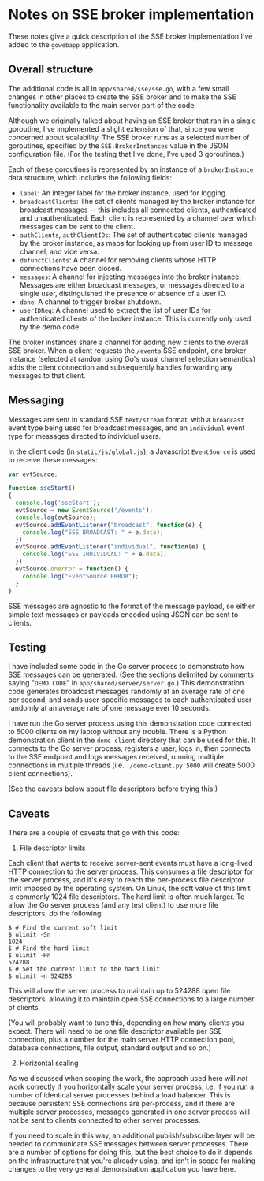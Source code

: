 # Notes on SSE broker implementation

These notes give a quick description of the SSE broker implementation
I've added to the `gowebapp` application.

## Overall structure

The additional code is all in `app/shared/sse/sse.go`, with a few
small changes in other places to create the SSE broker and to make the
SSE functionality available to the main server part of the code.

Although we originally talked about having an SSE broker that ran in a
single goroutine, I've implemented a slight extension of that, since
you were concerned about scalability. The SSE broker runs as a
selected number of goroutines, specified by the `SSE.BrokerInstances`
value in the JSON configuration file. (For the testing that I've done,
I've used 3 goroutines.)

Each of these goroutines is represented by an instance of a
`brokerInstance` data structure, which includes the following fields:

 - `label`: An integer label for the broker instance, used for
   logging.
 - `broadcastClients`: The set of clients managed by the broker
   instance for broadcast messages -- this includes all connected
   clients, authenticated and unauthenticated. Each client is
   represented by a channel over which messages can be sent to the
   client.
 - `authClients`, `authClientIDs`: The set of authenticated clients
   managed by the broker instance, as maps for looking up from user ID
   to message channel, and vice versa.
 - `defunctClients`: A channel for removing clients whose HTTP
   connections have been closed.
 - `messages`: A channel for injecting messages into the broker
   instance. Messages are either broadcast messages, or messages
   directed to a single user, distinguished the presence or absence of
   a user ID.
 - `done`: A channel to trigger broker shutdown.
 - `userIDReq`: A channel used to extract the list of user IDs for
   authenticated clients of the broker instance. This is currently
   only used by the demo code.

The broker instances share a channel for adding new clients to the
overall SSE broker. When a client requests the `/events` SSE endpoint,
one broker instance (selected at random using Go's usual channel
selection semantics) adds the client connection and subsequently
handles forwarding any messages to that client.


## Messaging

Messages are sent in standard SSE `text/stream` format, with a
`broadcast` event type being used for broadcast messages, and an
`individual` event type for messages directed to individual users.

In the client code (in `static/js/global.js`), a Javascript
`EventSource` is used to receive these messages:

``` javascript
var evtSource;

function sseStart()
{
  console.log('sseStart');
  evtSource = new EventSource('/events');
  console.log(evtSource);
  evtSource.addEventListener("broadcast", function(e) {
    console.log("SSE BROADCAST: " + e.data);
  })
  evtSource.addEventListener("individual", function(e) {
    console.log("SSE INDIVIDUAL: " + e.data);
  })
  evtSource.onerror = function() {
    console.log("EventSource ERROR");
  }
}
```

SSE messages are agnostic to the format of the message payload, so
either simple text messages or payloads encoded using JSON can be sent
to clients.


## Testing

I have included some code in the Go server process to demonstrate how
SSE messages can be generated. (See the sections delimited by comments
saying "`DEMO CODE`" in `app/shared/server/server.go`.) This
demonstration code generates broadcast messages randomly at an average
rate of one per second, and sends user-specific messages to each
authenticated user randomly at an average rate of one message ever 10
seconds.

I have run the Go server process using this demonstration code
connected to 5000 clients on my laptop without any trouble. There is a
Python demonstration client in the `demo-client` directory that can be
used for this. It connects to the Go server process, registers a user,
logs in, then connects to the SSE endpoint and logs messages received,
running multiple connections in multiple threads (i.e.
`./demo-client.py 5000` will create 5000 client connections).

(See the caveats below about file descriptors before trying this!)


## Caveats

There are a couple of caveats that go with this code:

1. File descriptor limits

Each client that wants to receive server-sent events must have a
long-lived HTTP connection to the server process. This consumes a file
descriptor for the server process, and it's easy to reach the
per-process file descriptor limit imposed by the operating system. On
Linux, the soft value of this limit is commonly 1024 file descriptors.
The hard limit is often much larger. To allow the Go server process
(and any test client) to use more file descriptors, do the following:

``` shell
$ # Find the current soft limit
$ ulimit -Sn
1024
$ # Find the hard limit
$ ulimit -Hn
524288
$ # Set the current limit to the hard limit
$ ulimit -n 524288
```

This will allow the server process to maintain up to 524288 open file
descriptors, allowing it to maintain open SSE connections to a large
number of clients.

(You will probably want to tune this, depending on how many clients
you expect. There will need to be one file descriptor available per
SSE connection, plus a number for the main server HTTP connection
pool, database connections, file output, standard output and so on.)

2. Horizontal scaling

As we discussed when scoping the work, the approach used here will
*not* work correctly if you horizontally scale your server process,
i.e. if you run a number of identical server processes behind a load
balancer. This is because persistent SSE connections are per-process,
and if there are multiple server processes, messages generated in one
server process will not be sent to clients connected to other server
processes.

If you need to scale in this way, an additional publish/subscribe
layer will be needed to communicate SSE messages between server
processes. There are a number of options for doing this, but the best
choice to do it depends on the infrastructure that you're already
using, and isn't in scope for making changes to the very general
demonstration application you have here.

